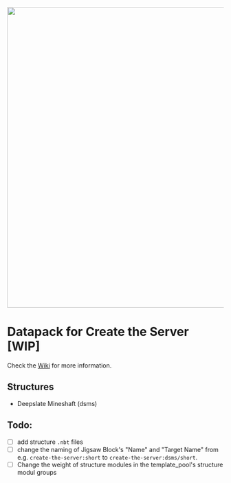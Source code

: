<img src="https://cdn.discordapp.com/attachments/789869826397962271/1111774777091301426/Create_the_Server.png"  width="700">

# Datapack for Create the Server [WIP]

Check the [Wiki](https://github.com/JR1811/create-the-server/wiki) for more information.

## Structures

- Deepslate Mineshaft (dsms)

## Todo:

- [ ] add structure `.nbt` files
- [ ] change the naming of Jigsaw Block's "Name" and "Target Name" from e.g. `create-the-server:short` to `create-the-server:dsms/short`.
- [ ] Change the weight of structure modules in the template_pool's structure modul groups
